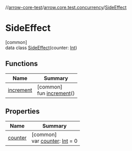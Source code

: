 //[arrow-core-test](../../../index.md)/[arrow.core.test.concurrency](../index.md)/[SideEffect](index.md)

# SideEffect

[common]\
data class [SideEffect](index.md)(counter: [Int](https://kotlinlang.org/api/latest/jvm/stdlib/kotlin/-int/index.html))

## Functions

| Name | Summary |
|---|---|
| [increment](increment.md) | [common]<br>fun [increment](increment.md)() |

## Properties

| Name | Summary |
|---|---|
| [counter](counter.md) | [common]<br>var [counter](counter.md): [Int](https://kotlinlang.org/api/latest/jvm/stdlib/kotlin/-int/index.html) = 0 |
